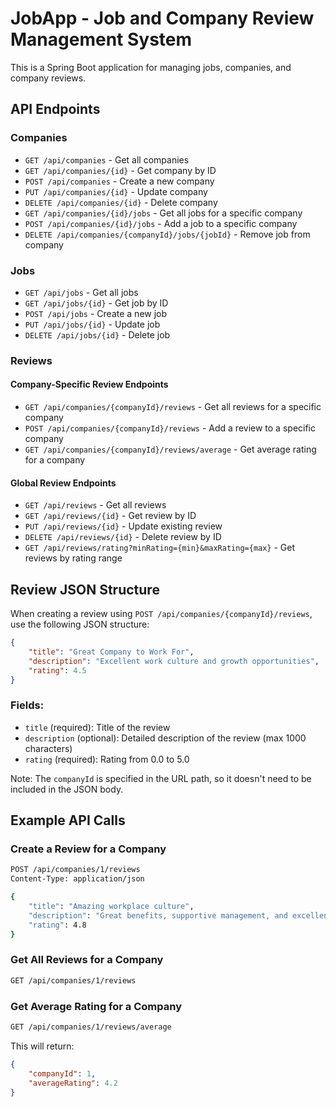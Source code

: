# JobApp - Job and Company Review Management System

This is a Spring Boot application for managing jobs, companies, and company reviews.

## API Endpoints

### Companies
- `GET /api/companies` - Get all companies
- `GET /api/companies/{id}` - Get company by ID
- `POST /api/companies` - Create a new company
- `PUT /api/companies/{id}` - Update company
- `DELETE /api/companies/{id}` - Delete company
- `GET /api/companies/{id}/jobs` - Get all jobs for a specific company
- `POST /api/companies/{id}/jobs` - Add a job to a specific company
- `DELETE /api/companies/{companyId}/jobs/{jobId}` - Remove job from company

### Jobs
- `GET /api/jobs` - Get all jobs
- `GET /api/jobs/{id}` - Get job by ID
- `POST /api/jobs` - Create a new job
- `PUT /api/jobs/{id}` - Update job
- `DELETE /api/jobs/{id}` - Delete job

### Reviews
#### Company-Specific Review Endpoints
- `GET /api/companies/{companyId}/reviews` - Get all reviews for a specific company
- `POST /api/companies/{companyId}/reviews` - Add a review to a specific company
- `GET /api/companies/{companyId}/reviews/average` - Get average rating for a company

#### Global Review Endpoints
- `GET /api/reviews` - Get all reviews
- `GET /api/reviews/{id}` - Get review by ID
- `PUT /api/reviews/{id}` - Update existing review
- `DELETE /api/reviews/{id}` - Delete review by ID
- `GET /api/reviews/rating?minRating={min}&maxRating={max}` - Get reviews by rating range

## Review JSON Structure

When creating a review using `POST /api/companies/{companyId}/reviews`, use the following JSON structure:

```json
{
    "title": "Great Company to Work For",
    "description": "Excellent work culture and growth opportunities",
    "rating": 4.5
}
```

### Fields:
- `title` (required): Title of the review
- `description` (optional): Detailed description of the review (max 1000 characters)
- `rating` (required): Rating from 0.0 to 5.0

Note: The `companyId` is specified in the URL path, so it doesn't need to be included in the JSON body.

## Example API Calls

### Create a Review for a Company
```bash
POST /api/companies/1/reviews
Content-Type: application/json

{
    "title": "Amazing workplace culture",
    "description": "Great benefits, supportive management, and excellent work-life balance",
    "rating": 4.8
}
```

### Get All Reviews for a Company
```bash
GET /api/companies/1/reviews
```

### Get Average Rating for a Company
```bash
GET /api/companies/1/reviews/average
```

This will return:
```json
{
    "companyId": 1,
    "averageRating": 4.2
}
```